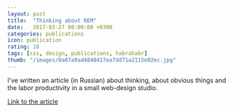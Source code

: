 ```yaml
---
layout: post
title:  "Thinking about REM"
date:   2017-03-27 00:00:00 +0300
categories: publications
icon: publication
rating: 18
tags: [css, design, publications, habrahabr]
thumb: "/images/0a07a9ad4840417ea7dd71a2115e02ec.jpg"
---
```


I've written an article (in Russian) about thinking, about obvious things and the labor productivity in a small web-design studio.

<a href='https://habrahabr.ru/post/324814/'>Link to the article</a>

